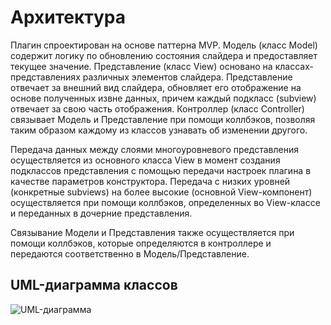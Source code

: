 # Архитектура

Плагин  спроектирован на основе паттерна MVP. Модель (класс Model) содержит логику по обновлению состояния слайдера и предоставляет текущее значение. Представление (класс View) основано на классах-представлениях различных элементов слайдера. Представление отвечает за внешний вид слайдера, обновляет его отображение на основе полученных извне данных, причем каждый подкласс (subview) отвечает за свою часть отображения. Контроллер (класс Controller) связывает Модель и Представление при помощи коллбэков, позволяя таким образом каждому из классов узнавать об изменении другого.

Передача данных между слоями многоуровневого представления осуществляется из основного класса View в момент создания подклассов представления с помощью передачи настроек плагина в качестве параметров конструктора. Передача с низких уровней (конкретные subviews) на более высокие (основной View-компонент) осуществляется при помощи коллбэков, определенных во View-классе и переданных в дочерние представления.

Связывание Модели и Представления также осуществляется при помощи коллбэков, которые определяются в контроллере и передаются соответственно в Модель/Представление.

## UML-диаграмма классов

![UML-диаграмма](https://i.imgur.com/3tkT62K.png)

